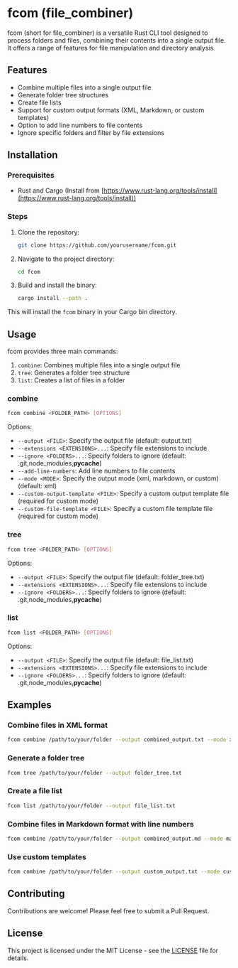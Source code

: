 # fcom (file_combiner)

fcom (short for file_combiner) is a versatile Rust CLI tool designed to process folders and files, combining their contents into a single output file. It offers a range of features for file manipulation and directory analysis.

## Features

- Combine multiple files into a single output file
- Generate folder tree structures
- Create file lists
- Support for custom output formats (XML, Markdown, or custom templates)
- Option to add line numbers to file contents
- Ignore specific folders and filter by file extensions

## Installation

### Prerequisites

- Rust and Cargo (Install from [https://www.rust-lang.org/tools/install](https://www.rust-lang.org/tools/install))

### Steps

1. Clone the repository:
   ```bash
   git clone https://github.com/yourusername/fcom.git
   ```

2. Navigate to the project directory:
   ```bash
   cd fcom
   ```

3. Build and install the binary:
   ```bash
   cargo install --path .
   ```

This will install the `fcom` binary in your Cargo bin directory.

## Usage

fcom provides three main commands:

1. `combine`: Combines multiple files into a single output file
2. `tree`: Generates a folder tree structure
3. `list`: Creates a list of files in a folder

### combine

```bash
fcom combine <FOLDER_PATH> [OPTIONS]
```

Options:
- `--output <FILE>`: Specify the output file (default: output.txt)
- `--extensions <EXTENSIONS>...`: Specify file extensions to include
- `--ignore <FOLDERS>...`: Specify folders to ignore (default: .git,node_modules,__pycache__)
- `--add-line-numbers`: Add line numbers to file contents
- `--mode <MODE>`: Specify the output mode (xml, markdown, or custom) (default: xml)
- `--custom-output-template <FILE>`: Specify a custom output template file (required for custom mode)
- `--custom-file-template <FILE>`: Specify a custom file template file (required for custom mode)

### tree

```bash
fcom tree <FOLDER_PATH> [OPTIONS]
```

Options:
- `--output <FILE>`: Specify the output file (default: folder_tree.txt)
- `--extensions <EXTENSIONS>...`: Specify file extensions to include
- `--ignore <FOLDERS>...`: Specify folders to ignore (default: .git,node_modules,__pycache__)

### list

```bash
fcom list <FOLDER_PATH> [OPTIONS]
```

Options:
- `--output <FILE>`: Specify the output file (default: file_list.txt)
- `--extensions <EXTENSIONS>...`: Specify file extensions to include
- `--ignore <FOLDERS>...`: Specify folders to ignore (default: .git,node_modules,__pycache__)

## Examples

### Combine files in XML format

```bash
fcom combine /path/to/your/folder --output combined_output.txt --mode xml
```

### Generate a folder tree

```bash
fcom tree /path/to/your/folder --output folder_tree.txt
```

### Create a file list

```bash
fcom list /path/to/your/folder --output file_list.txt
```

### Combine files in Markdown format with line numbers

```bash
fcom combine /path/to/your/folder --output combined_output.md --mode markdown --add-line-numbers
```

### Use custom templates

```bash
fcom combine /path/to/your/folder --output custom_output.txt --mode custom --custom-output-template /path/to/output_template.txt --custom-file-template /path/to/file_template.txt
```

## Contributing

Contributions are welcome! Please feel free to submit a Pull Request.

## License

This project is licensed under the MIT License - see the [LICENSE](LICENSE) file for details.
